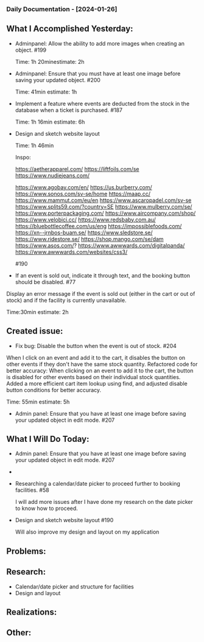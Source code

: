 ### Daily Documentation - [2024-01-26]

## What I Accomplished Yesterday:

- Adminpanel: Allow the ability to add more images when creating an object.
  #199

  Time: 1h 20minestimate: 2h

- Adminpanel: Ensure that you must have at least one image before saving your updated object.
  #200

  Time: 41min estimate: 1h

- Implement a feature where events are deducted from the stock in the database when a ticket is purchased.
  #187

  Time: 1h 16min estimate: 6h

- Design and sketch website layout

  Time: 1h 46min

  Inspo:

  https://aetherapparel.com/
  https://liftfoils.com/se
  https://www.nudiejeans.com/

  https://www.agobay.com/en/
  https://us.burberry.com/
  https://www.sonos.com/sv-se/home
  https://maap.cc/
  https://www.mammut.com/eu/en
  https://www.ascaropadel.com/sv-se
  https://www.splits59.com/?country=SE
  https://www.mulberry.com/se/
  https://www.porterpackaging.com/
  https://www.aircompany.com/shop/
  https://www.velobici.cc/
  https://www.redsbaby.com.au/
  https://bluebottlecoffee.com/us/eng
  https://impossiblefoods.com/
  https://xn--jrnbos-buam.se/
  https://www.sledstore.se/
  https://www.ridestore.se/
  https://shop.mango.com/se/dam
  https://www.asos.com/?
  https://www.awwwards.com/digitalpanda/
  https://www.awwwards.com/websites/css3/

  #190

- If an event is sold out, indicate it through text, and the booking button should be disabled.
  #77

Display an error message if the event is sold out (either in the cart or out of stock) and if the facility is currently unavailable.

Time:30min estimate: 2h

## Created issue:

- Fix bug: Disable the button when the event is out of stock.
  #204

When I click on an event and add it to the cart, it disables the button on other events if they don't have the same stock quantity.
Refactored code for better accuracy: When clicking on an event to add it to the cart, the button is disabled for other events based on their individual stock quantities. Added a more efficient cart item lookup using find, and adjusted disable button conditions for better accuracy.

Time: 55min estimate: 5h

- Admin panel: Ensure that you have at least one image before saving your updated object in edit mode.
  #207

## What I Will Do Today:

- Admin panel: Ensure that you have at least one image before saving your updated object in edit mode.
  #207
-
- Researching a calendar/date picker to proceed further to booking facilities.
  #58

  I will add more issues after I have done my research on the date picker to know how to proceed.

- Design and sketch website layout
  #190

  Will also improve my design and layout on my application

## Problems:

## Research:

- Calendar/date picker and structure for facilities
- Design and layout

## Realizations:

## Other:

